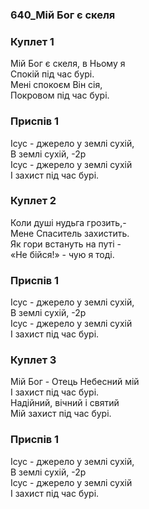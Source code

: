 ### 640_Мій Бог є скеля
### Куплет 1
Мій Бог є скеля, в Ньому я <br/>Спокій під час бурі. <br/>Мені спокоєм Він сія, <br/>Покровом під час бурі.
### Приспів 1
Ісус - джерело у землі сухій,<br/>В землі сухій, -2р<br/>Ісус - джерело у землі сухій<br/>І захист під час бурі.
### Куплет 2
Коли душі нудьга грозить,- <br/>Мене Спаситель захистить. <br/>Як гори встануть на путі -<br/> «Не бійся!» - чую я тоді.
### Приспів 1
Ісус - джерело у землі сухій,<br/>В землі сухій, -2р<br/>Ісус - джерело у землі сухій<br/>І захист під час бурі.
### Куплет 3
Мій Бог - Отець Небесний мій <br/>І захист під час бурі. <br/>Надійний, вічний і святий <br/>Мій захист під час бурі.
### Приспів 1
Ісус - джерело у землі сухій,<br/>В землі сухій, -2р<br/>Ісус - джерело у землі сухій<br/>І захист під час бурі.
